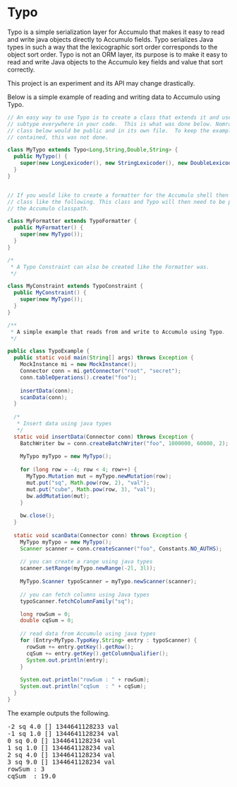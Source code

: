 Typo
=====

Typo is a simple serialization layer for Accumulo that makes it easy to read
and write java objects directly to Accumulo fields.  Typo serializes Java types
in such a way that the lexicographic sort order corresponds to the object sort
order.  Typo is not an ORM layer, its purpose is to make it easy to read and
write Java objects to the Accumulo key fields and value that sort correctly.

This project is an experiment and its API may change drastically.

Below is a simple example of reading and writing data to Accumulo using Typo.

```java
// An easy way to use Typo is to create a class that extends it and use the 
// subtype everywhere in your code.  This is what was done below. Nomrally the
// class below would be public and in its own file.  To keep the example self 
// contained, this was not done.

class MyTypo extends Typo<Long,String,Double,String> {
  public MyTypo() {
    super(new LongLexicoder(), new StringLexicoder(), new DoubleLexicoder(), new StringLexicoder());
  }
}


// If you would like to create a formatter for the Accumulo shell then create a
// class like the following. This class and Typo will then need to be placed on
// the Accumulo classpath.

class MyFormatter extends TypoFormatter {
  public MyFormatter() {
    super(new MyTypo());
  }
}

/*
 * A Typo Constraint can also be created like the Formatter was.
 */

class MyConstraint extends TypoConstraint {
  public MyConstraint() {
    super(new MyTypo());
  }
}

/**
 * A simple example that reads from and write to Accumulo using Typo.
 */

public class TypoExample {
  public static void main(String[] args) throws Exception {
    MockInstance mi = new MockInstance();
    Connector conn = mi.getConnector("root", "secret");
    conn.tableOperations().create("foo");
    
    insertData(conn);
    scanData(conn);
  }
  
  /*
   * Insert data using java types
   */
  static void insertData(Connector conn) throws Exception {
    BatchWriter bw = conn.createBatchWriter("foo", 1000000, 60000, 2);
    
    MyTypo myTypo = new MyTypo();
    
    for (long row = -4; row < 4; row++) {
      MyTypo.Mutation mut = myTypo.newMutation(row);
      mut.put("sq", Math.pow(row, 2), "val");
      mut.put("cube", Math.pow(row, 3), "val");
      bw.addMutation(mut);
    }
    
    bw.close();
  }
  
  static void scanData(Connector conn) throws Exception {
    MyTypo myTypo = new MyTypo();
    Scanner scanner = conn.createScanner("foo", Constants.NO_AUTHS);
    
    // you can create a range using java types
    scanner.setRange(myTypo.newRange(-2l, 3l));
    
    MyTypo.Scanner typoScanner = myTypo.newScanner(scanner);
    
    // you can fetch columns using Java types
    typoScanner.fetchColumnFamily("sq");

    long rowSum = 0;
    double cqSum = 0;
    
    // read data from Accumulo using java types
    for (Entry<MyTypo.TypoKey,String> entry : typoScanner) {
      rowSum += entry.getKey().getRow();
      cqSum += entry.getKey().getColumnQualifier();
      System.out.println(entry);
    }
    
    System.out.println("rowSum : " + rowSum);
    System.out.println("cqSum  : " + cqSum);
  }
}
```

The example outputs the following.

<pre>
-2 sq 4.0 [] 1344641128233 val
-1 sq 1.0 [] 1344641128234 val
0 sq 0.0 [] 1344641128234 val
1 sq 1.0 [] 1344641128234 val
2 sq 4.0 [] 1344641128234 val
3 sq 9.0 [] 1344641128234 val
rowSum : 3
cqSum  : 19.0
</pre>

